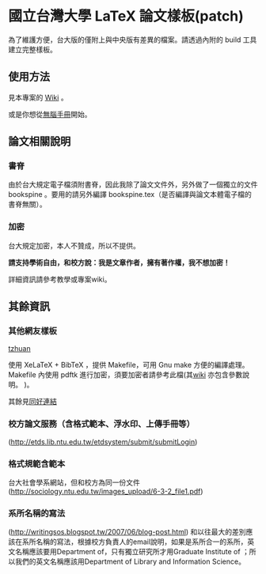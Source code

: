 # 國立台灣大學 LaTeX 論文樣板(patch)
為了維護方便，台大版的僅附上與中央版有差異的檔案。請透過內附的 build 工具建立完整樣板。

## 使用方法
見本專案的 [Wiki](https://github.com/sppmg/TW_Thesis_Template/wiki) 。

或是你想從[無腦手冊](https://github.com/sppmg/TW_Thesis_Template/wiki/%E7%84%A1%E8%85%A6%E6%89%8B%E5%86%8A)開始。

## 論文相關說明

### 書脊
由於台大規定電子檔須附書脊，因此我除了論文文件外，另外做了一個獨立的文件 bookspine 。要用的請另外編譯 bookspine.tex（是否編譯與論文本體電子檔的書脊無關）。

### 加密
台大規定加密，本人不贊成，所以不提供。

**請支持學術自由，和校方說：我是文章作者，擁有著作權，我不想加密！**

詳細資訊請參考教學或專案wiki。

## 其餘資訊
### 其他網友樣板

[tzhuan](https://github.com/tzhuan/ntu-thesis)

使用 XeLaTeX + BibTeX ，提供 Makefile，可用 Gnu make 方便的編譯處理。
Makefile 內使用 pdftk 進行加密，須要加密者請參考此檔(其[wiki](https://github.com/tzhuan/ntu-thesis/wiki) 亦包含參數說明。 )。

其餘見[同好連結](https://github.com/sppmg/TW_Thesis_Template/wiki/%E5%90%8C%E5%A5%BD%E9%80%A3%E7%B5%90)

### 校方論文服務（含格式範本、浮水印、上傳手冊等）
(http://etds.lib.ntu.edu.tw/etdsystem/submit/submitLogin)

### 格式規範含範本
台大社會學系網站，但和校方為同一份文件
(http://sociology.ntu.edu.tw/images_upload/6-3-2_file1.pdf)

### 系所名稱的寫法
(http://writingsos.blogspot.tw/2007/06/blog-post.html)
和以往最大的差別應該在系所名稱的寫法，根據校方負責人的email說明，如果是系所合一的系所，英文名稱應該要用Department of，只有獨立研究所才用Graduate Institute of ；所以我們的英文名稱應該用Department of Library and Information Science。
